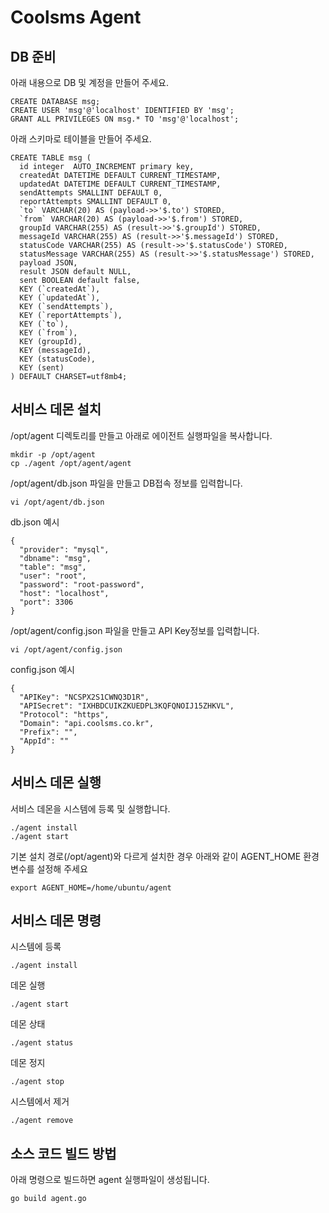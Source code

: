 # Coolsms Agent

## DB 준비
아래 내용으로 DB 및 계정을 만들어 주세요.
```
CREATE DATABASE msg;
CREATE USER 'msg'@'localhost' IDENTIFIED BY 'msg';
GRANT ALL PRIVILEGES ON msg.* TO 'msg'@'localhost';
```
아래 스키마로 테이블을 만들어 주세요.
```
CREATE TABLE msg (
  id integer  AUTO_INCREMENT primary key,
  createdAt DATETIME DEFAULT CURRENT_TIMESTAMP,
  updatedAt DATETIME DEFAULT CURRENT_TIMESTAMP,
  sendAttempts SMALLINT DEFAULT 0,
  reportAttempts SMALLINT DEFAULT 0,
  `to` VARCHAR(20) AS (payload->>'$.to') STORED,
  `from` VARCHAR(20) AS (payload->>'$.from') STORED,
  groupId VARCHAR(255) AS (result->>'$.groupId') STORED,
  messageId VARCHAR(255) AS (result->>'$.messageId') STORED,
  statusCode VARCHAR(255) AS (result->>'$.statusCode') STORED,
  statusMessage VARCHAR(255) AS (result->>'$.statusMessage') STORED,
  payload JSON,
  result JSON default NULL,
  sent BOOLEAN default false,
  KEY (`createdAt`),
  KEY (`updatedAt`),
  KEY (`sendAttempts`),
  KEY (`reportAttempts`),
  KEY (`to`),
  KEY (`from`),
  KEY (groupId),
  KEY (messageId),
  KEY (statusCode),
  KEY (sent)
) DEFAULT CHARSET=utf8mb4;
```

## 서비스 데몬 설치

/opt/agent 디렉토리를 만들고 아래로 에이전트 실행파일을 복사합니다.
```
mkdir -p /opt/agent
cp ./agent /opt/agent/agent
```

/opt/agent/db.json 파일을 만들고 DB접속 정보를 입력합니다.
```
vi /opt/agent/db.json
```
db.json 예시
```
{
  "provider": "mysql",
  "dbname": "msg",
  "table": "msg",
  "user": "root",
  "password": "root-password",
  "host": "localhost",
  "port": 3306
}
```

/opt/agent/config.json 파일을 만들고 API Key정보를 입력합니다.
```
vi /opt/agent/config.json
```
config.json 예시
```
{
  "APIKey": "NCSPX2S1CWNQ3D1R",
  "APISecret": "IXHBDCUIKZKUEDPL3KQFQNOIJ15ZHKVL",
  "Protocol": "https",
  "Domain": "api.coolsms.co.kr",
  "Prefix": "",
  "AppId": ""
}
```

## 서비스 데몬 실행
서비스 데몬을 시스템에 등록 및 실행합니다.
```
./agent install
./agent start
```

기본 설치 경로(/opt/agent)와 다르게 설치한 경우 아래와 같이 AGENT_HOME 환경변수를 설정해 주세요
```
export AGENT_HOME=/home/ubuntu/agent
```

## 서비스 데몬 명령
시스템에 등록
```
./agent install
```

데몬 실행
```
./agent start
```

데몬 상태
```
./agent status
```

데몬 정지
```
./agent stop
```

시스템에서 제거
```
./agent remove
```

## 소스 코드 빌드 방법
아래 명령으로 빌드하면 agent 실행파일이 생성됩니다.
```
go build agent.go
```
